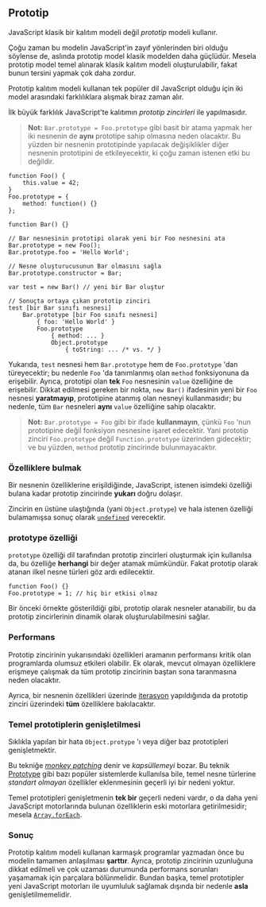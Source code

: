 ## Prototip

JavaScript klasik bir kalıtım modeli değil *prototip* modeli kullanır.

Çoğu zaman bu modelin JavaScript'in zayıf yönlerinden biri olduğu söylense de,
aslında prototip model klasik modelden daha güçlüdür. Mesela prototip model
temel alınarak klasik kalıtım modeli oluşturulabilir, fakat bunun tersini yapmak
çok daha zordur.

Prototip kalıtım modeli kullanan tek popüler dil JavaScript olduğu için iki
model arasındaki farklılıklara alışmak biraz zaman alır.

İlk büyük farklılık JavaScript'te kalıtımın *prototip zincirleri* ile
yapılmasıdır.

> **Not:** `Bar.prototype = Foo.prototype` gibi basit bir atama yapmak her iki
> nesnenin de **aynı** prototipe sahip olmasına neden olacaktır. Bu yüzden bir
> nesnenin prototipinde yapılacak değişiklikler diğer nesnenin prototipini de
> etkileyecektir, ki çoğu zaman istenen etki bu değildir.
                
    function Foo() {
        this.value = 42;
    }
    Foo.prototype = {
        method: function() {}
    };

    function Bar() {}

    // Bar nesnesinin prototipi olarak yeni bir Foo nesnesini ata
    Bar.prototype = new Foo();
    Bar.prototype.foo = 'Hello World';

    // Nesne oluşturucusunun Bar olmasını sağla
    Bar.prototype.constructor = Bar;

    var test = new Bar() // yeni bir Bar oluştur

    // Sonuçta ortaya çıkan prototip zinciri
    test [bir Bar sınıfı nesnesi]
        Bar.prototype [bir Foo sınıfı nesnesi] 
            { foo: 'Hello World' }
            Foo.prototype
                { method: ... }
                Object.prototype
                    { toString: ... /* vs. */ }

Yukarıda, `test` nesnesi hem `Bar.prototype` hem de `Foo.prototype` 'dan
türeyecektir; bu nedenle `Foo` 'da tanımlanmış olan `method` fonksiyonuna
da erişebilir. Ayrıca, prototipi olan **tek** `Foo` nesnesinin `value`
özelliğine de erişebilir. Dikkat edilmesi gereken bir nokta, `new Bar()`
ifadesinin yeni bir `Foo` nesnesi **yaratmayıp**, prototipine atanmış olan
nesneyi kullanmasıdır; bu nedenle, tüm `Bar` nesneleri **aynı** `value`
özelliğine sahip olacaktır.

> **Not:** `Bar.prototype = Foo` gibi bir ifade **kullanmayın**, çünkü `Foo`
> 'nun prototipine değil fonksiyon nesnesine işaret edecektir. Yani
> prototip zinciri `Foo.prototype` değil `Function.prototype` üzerinden
> gidecektir; ve bu yüzden, `method` prototip zincirinde bulunmayacaktır.

### Özelliklere bulmak

Bir nesnenin özelliklerine erişildiğinde, JavaScript, istenen isimdeki özelliği
bulana kadar prototip zincirinde **yukarı** doğru dolaşır.

Zincirin en üstüne ulaştığında (yani `Object.protype`) ve hala istenen özelliği
bulamamışsa sonuç olarak [`undefined`](#core.undefined) verecektir.

### prototype özelliği

`prototype` özelliği dil tarafından prototip zincirleri oluşturmak için
kullanılsa da, bu özelliğe **herhangi** bir değer atamak mümkündür. Fakat
prototip olarak atanan ilkel nesne türleri göz ardı edilecektir.

    function Foo() {}
    Foo.prototype = 1; // hiç bir etkisi olmaz

Bir önceki örnekte gösterildiği gibi, prototip olarak nesneler atanabilir, bu da
prototip zincirlerinin dinamik olarak oluşturulabilmesini sağlar.

### Performans

Prototip zincirinin yukarısındaki özellikleri aramanın performansı kritik olan 
programlarda olumsuz etkileri olabilir. Ek olarak, mevcut olmayan özelliklere
erişmeye çalışmak da tüm prototip zincirinin baştan sona taranmasına neden
olacaktır.

Ayrıca, bir nesnenin özellikleri üzerinde [iterasyon](#object.forinloop)
yapıldığında da prototip zinciri üzerindeki **tüm** özelliklere bakılacaktır.

### Temel prototiplerin genişletilmesi

Sıklıkla yapılan bir hata `Object.protype` 'ı veya diğer baz prototipleri 
genişletmektir.

Bu tekniğe [*monkey patching*][1] denir ve *kapsüllemeyi* bozar. Bu teknik
[Prototype][2] gibi bazı popüler sistemlerde kullanılsa bile, temel nesne
türlerine *standart olmayan* özellikler eklenmesinin geçerli iyi bir nedeni
yoktur.

Temel prototipleri genişletmenin **tek bir** geçerli nedeni vardır, o da daha
yeni JavaScript motorlarında bulunan özelliklerin eski motorlara getirilmesidir;
mesela [`Array.forEach`][3].

### Sonuç

Prototip kalıtım modeli kullanan karmaşık programlar yazmadan önce bu modelin
tamamen anlaşılması **şarttır**. Ayrıca, prototip zincirinin uzunluğuna dikkat
edilmeli ve çok uzaması durumunda performans sorunları yaşamamak için parçalara
bölünmelidir. Bundan başka, temel prototipler yeni JavaScript motorları ile
uyumluluk sağlamak dışında bir nedenle **asla** genişletilmemelidir.

[1]: http://en.wikipedia.org/wiki/Monkey_patch
[2]: http://prototypejs.org/
[3]: https://developer.mozilla.org/en/JavaScript/Reference/Global_Objects/Array/forEach

